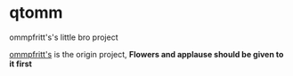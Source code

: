 # qtomm

ommpfritt's's little bro project

[ommpfritt's](https://github.com/pasbi/ommpfritt.git) is the origin project, **Flowers and applause should be given to it first**


